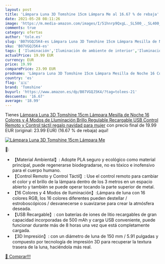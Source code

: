 ```yaml
---
layout: post
title: 'Lámpara Luna 3D Tomshine 15cm Lámpara Me al 16.67 % de rebaja'
date: 2021-05-28 08:11:26
image: 'https://m.media-amazon.com/images/I/51hnrp9QxgL._SL500_._SL400_.jpg'
comments: true
category: ofertas
author: 'tole.es'
slug: 'B07VGQJ5K4-es Lámpara Luna 3D Tomshine 15cm Lámpara Mesilla de Noche 16...'
sku: 'B07VGQJ5K4-es'
tags: [ 'Iluminación','Iluminación de ambiente de interior','Iluminación de interior','Iluminación decorativa y para usos específicos de interior','Lámparas de interior','Lámparas de mesa','navidad','tomshine', ]
actualPrice: 19.99 EUR
currency: EUR
price: 19.99
comparePrice: 23.99 EUR
prodname: 'Lámpara Luna 3D Tomshine 15cm Lámpara Mesilla de Noche 16 Colores y 4 Modos de Lluminación Brillo Regulable Recargable USB Control Remoto y Control táctil regalo navidad para mujer'
country: 'es'
flag: '🇪🇸'
brand: 'Tomshine'
buyurl: 'https://www.amazon.es/dp/B07VGQJ5K4/?tag=tolees-21'
descuento: '16.67'
average: '18.99'
---
```


Tienes [Lámpara Luna 3D Tomshine 15cm Lámpara Mesilla de Noche 16 Colores y 4 Modos de Lluminación Brillo Regulable Recargable USB Control Remoto y Control táctil regalo navidad para mujer](https://www.amazon.es/dp/B07VGQJ5K4/?tag=tolees-21) con precio final de  19.99 EUR (original: 23.99 EUR) (16.67 %  de rebaja) aqui!

[![Lámpara Luna 3D Tomshine 15cm Lámpara Me](https://m.media-amazon.com/images/I/51hnrp9QxgL._SL500_._SL400_.jpg)](https://www.amazon.es/dp/B07VGQJ5K4/?tag=tolees-21)

🔎:

- 【Material Ambiental】: Adopte PLA seguro y ecológico como material principal, puede regenerarse biodegradarse, no es tóxico e inofensivo para el cuerpo humano.
- 【Control Remoto y Control Táctil】: Use el control remoto para cambiar el color y el brillo de la lámpara dentro de los 3 metros en un espacio abierto y también se puede operar tocando la parte superior de metal.
- 【16 Colores y 4 Modos de Iluminación】:Lámpara de luna con 16 colores RGB, los 16 colores diferentes pueden destellar / estroboscópicos / desvanecerse o suavizarse para crear la atmósfera deseada.
- 【USB Recargable】: con baterías de iones de litio recargables de gran capacidad incorporadas de 500 mAh y carga USB conveniente, puede funcionar durante más de 8 horas una vez que está completamente cargada.
- 【3D Impresión】: con un diámetro de luna de 150 mm / 5.91 pulgadas y compuesto por tecnología de impresión 3D para recuperar la textura trasera de la luna, haciéndola más real.

[🛒 Comprar!!!](https://www.amazon.es/dp/B07VGQJ5K4/?tag=tolees-21)
